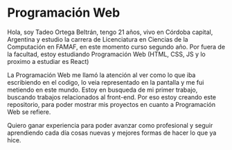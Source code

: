 # Programación Web 
Hola, soy Tadeo Ortega Beltrán, tengo 21 años, vivo en Córdoba capital, Argentina y estudio la carrera de Licenciatura en Ciencias de la Computación en FAMAF, en este momento curso segundo año. Por fuera de la facultad, estoy estudiando Programación Web (HTML, CSS, JS y lo proximo a estudiar es React)

La Programación Web me llamó la atención al ver como lo que iba escribiendo en el codigo, lo veia representado en la pantalla y me fui metiendo en este mundo. Estoy en busqueda de mi primer trabajo, buscando trabajos relacionados al front-end. Por eso estoy creando este repositorio, para poder mostrar mis proyectos en cuanto a Programación Web se refiere. 

Quiero ganar experiencia para poder avanzar como profesional y seguir aprendiendo cada día cosas nuevas y mejores formas de hacer lo que ya hice.
